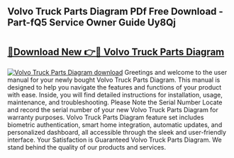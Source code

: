 ## Volvo Truck Parts Diagram PDf Free Download - Part-fQ5 Service Owner Guide Uy8Qj

# <h2><a href="http://dfi10c.blite.top/?on=Volvo+Truck+Parts+Diagram">🔗Download New 👉🔴 Volvo Truck Parts Diagram</a></h2>

[![Volvo Truck Parts Diagram download](https://i.imgur.com/lujVjoI.png)](http://dfi10c.blite.top/?on=Volvo+Truck+Parts+Diagram)
Greetings and welcome to the user manual for your newly bought Volvo Truck Parts Diagram. This manual is designed to help you navigate the features and functions of your product with ease. Inside, you will find detailed instructions for installation, usage, maintenance, and troubleshooting. Please Note the Serial Number Locate and record the serial number of your new Volvo Truck Parts Diagram for warranty purposes. Volvo Truck Parts Diagram feature set includes biometric authentication, smart home integration, automatic updates, and personalized dashboard, all accessible through the sleek and user-friendly interface. Your Satisfaction is Guaranteed Volvo Truck Parts Diagram. We stand behind the quality of our products and services.
